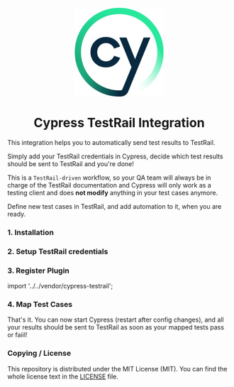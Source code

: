<p align="center">
   <img width="200px" src="/assets/cypress.jpg">
</p>
<h1 align="center">Cypress TestRail Integration</h1>


This integration helps you to automatically send test results to TestRail.

Simply add your TestRail credentials in Cypress, decide which test results should be sent to TestRail and you're done!

This is a `TestRail-driven` workflow, so your QA team will always be in charge of the TestRail documentation and Cypress will only work as a testing client and does **not modify** anything in your test cases anymore.

Define new test cases in TestRail, and add automation to it, when you are ready.

### 1. Installation

### 2. Setup TestRail credentials

### 3. Register Plugin

import '../../vendor/cypress-testrail';

### 4. Map Test Cases

That's it.
You can now start Cypress (restart after config changes), and all your results should be sent to TestRail as soon as your mapped tests pass or faiil!

### Copying / License

This repository is distributed under the MIT License (MIT). You can find the whole license text in the [LICENSE](LICENSE) file.
